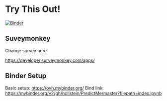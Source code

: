 # Try This Out!

[![Binder](https://mybinder.org/badge_logo.svg)](https://mybinder.org/v2/gh/hollstein/PredictMe/master?filepath=index.ipynb)

## Suveymonkey

Change survey here

https://developer.surveymonkey.com/apps/

## Binder Setup

Basic setup: https://ovh.mybinder.org/
Bind link: https://mybinder.org/v2/gh/hollstein/PredictMe/master?filepath=index.ipynb
